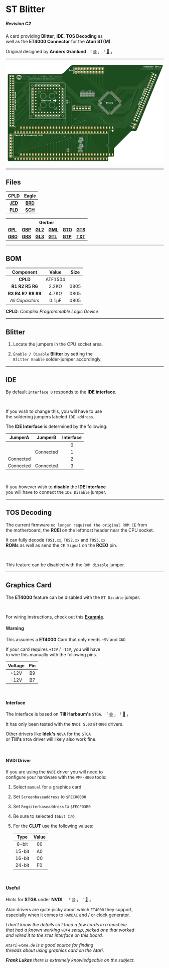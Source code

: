 
[ET4000 Wiring]: Resources/ET4000%20Wiring.jpg
[Preview]: Resources/Preview.png

[STGA]: http://www.harbaum.org/till/atari/index.html
[STGA Archive]: https://web.archive.org/web/20210423201238/http://www.harbaum.org/till/atari/index.html

[Hints]: https://forum.atari-home.de/index.php?topic=12789.0
[Hints Archive]: https://web.archive.org/web/20211221063353/https://forum.atari-home.de/index.php?topic=12789.0

[Anders Granlund]: http://www.happydaze.se/
[Anders Granlund Archive]: https://web.archive.org/web/20211221080141/http://www.happydaze.se/


[CPLD-JED]: CPLD/STBLITTER_REVC_ATF1504.jed
[CPLD-PLD]: CPLD/STBLITTER_REVC_ATF1504.PLD

[Eagle-BRD]: Eagle/STBlitter_RevC2.brd
[Eagle-SCH]: Eagle/STBlitter_RevC2.sch

[Gerber-GBL]: Gerber/STBlitter_RevC2.GBL
[Gerber-GBO]: Gerber/STBlitter_RevC2.GBO
[Gerber-GBP]: Gerber/STBlitter_RevC2.GBP
[Gerber-GBS]: Gerber/STBlitter_RevC2.GBS
[Gerber-GL2]: Gerber/STBlitter_RevC2.GL2
[Gerber-GL3]: Gerber/STBlitter_RevC2.GL3
[Gerber-GML]: Gerber/STBlitter_RevC2.GML
[Gerber-GTL]: Gerber/STBlitter_RevC2.GTL
[Gerber-GTO]: Gerber/STBlitter_RevC2.GTO
[Gerber-GTP]: Gerber/STBlitter_RevC2.GTP
[Gerber-GTS]: Gerber/STBlitter_RevC2.GTS
[Gerber-TXT]: Gerber/STBlitter_RevC2.TXT


# ST Blitter
##### *Revision C2*

A card providing **Blitter**, **IDE**, **TOS Decoding** as<br>
well as the **ET4000 Connector** for the **Atari ST(M)**.

Original designed by **Anders Granlund** ⸢ [:globe_with_meridians:][Anders Granlund] ⸥ ⸢ [:floppy_disk:][Anders Granlund Archive] ⸥

---

![Preview]

---

## Files

| CPLD | Eagle |
|:----:|:-----:|
| **[JED][CPLD-JED]** | **[BRD][Eagle-BRD]** |
| **[PLD][CPLD-PLD]** | **[SCH][Eagle-SCH]** |

<table>
    <tr>
      <th colspan = '6' >Gerber</th>
    </tr>
    <tr>
        <td><a href = 'Gerber/STBlitter_RevC2.GBL' ><b>GPL</b></a></td>
        <td><a href = 'Gerber/STBlitter_RevC2.GBP' ><b>GBP</b></a></td>
        <td><a href = 'Gerber/STBlitter_RevC2.GL2' ><b>GL2</b></a></td>
        <td><a href = 'Gerber/STBlitter_RevC2.GML' ><b>GML</b></a></td>
        <td><a href = 'Gerber/STBlitter_RevC2.GTO' ><b>GTO</b></a></td>
        <td><a href = 'Gerber/STBlitter_RevC2.GTS' ><b>GTS</b></a></td>
    </tr>
    <tr>
        <td><a href = 'Gerber/STBlitter_RevC2.GBO' ><b>GBO</b></a></td>
        <td><a href = 'Gerber/STBlitter_RevC2.GBS' ><b>GBS</b></a></td>
        <td><a href = 'Gerber/STBlitter_RevC2.GL3' ><b>GL3</b></a></td>
        <td><a href = 'Gerber/STBlitter_RevC2.GTL' ><b>GTL</b></a></td>
        <td><a href = 'Gerber/STBlitter_RevC2.GTP' ><b>GTP</b></a></td>
        <td><a href = 'Gerber/STBlitter_RevC2.TXT' ><b>TXT</b></a></td>
    </tr>
</table>



---

## BOM

| Component | Value | Size |
|:---------:|:-----:|:----:|
| **CPLD** | ATF1504 | |
| **R1 R2 R5 R6** | 2.2KΩ | 0805 |
| **R3 R4 R7 R8 R9** | 4.7KΩ | 0805 |
| *All Capacitors* | 0.1μF | 0805 |

**CPLD**: *Complex Programmable Logic Device*

---

## Blitter

1. Locate the jumpers in the CPU socket area.

2. `Enable / Disable` **Blitter** by setting the <br>
   `Blitter Enable` solder-jumper accordingly.

---

## IDE

By default `Interface 0` responds to the **IDE interface**.

<br>

If you wish to change this, you will have to use<br>
the soldering jumpers labeled `IDE address`.

The **IDE Interface** is determined by the following:

|  JumperA  |  JumperB  | Interface |
|:---------:|:---------:|:---------:|
|           |           |     0     |
|           | Connected |     1     |
| Connected |           |     2     |
| Connected | Connected |     3     |

<br>

If you however wish to **disable** the **IDE Interface**<br>
you will have to connect the `IDE Disable` jumper.

---

## TOS Decoding

The current firmware `no longer required the original ROM CE` from<br>
the motherboard, the **RCEI** on the leftmost header near the CPU socket.

It can fully decode `TOS1.xx`, `TOS2.xx` and `TOS3.xx`<br>
**ROMs** as well as send the `CE Signal` on the **RCEO** pin.

<br>

This feature can be disabled with the `ROM disable` jumper.

---

## Graphics Card

The **ET4000** feature can be disabled with the `ET Disable` jumper.

<br>

For wiring instructions, check out this **[Example][ET4000 Wiring]**.


#### Warning

This assumes a **ET4000** Card that only needs `+5V` and `GND`.

If your card requires `+12V` / `-12V`, you will have<br>
to wire this manually with the following pins.

| Voltage | Pin |
|:-------:|:---:|
|  +12V   |  B9 |
|  -12V   |  B7 |

<br>

#### Interface

The interface is based on **Till Harbaum's** `STGA`. ⸢ [:globe_with_meridians:][STGA] ⸥ ⸢ [:floppy_disk:][STGA Archive] ⸥

It has only been tested with the `NVDI 5.03` `ET4000` drivers.

Other drivers like **Idek's** `NOVA` for the `STGA`<br>
or **Till's** `STGA` driver will likely also work fine.

<br>

#### NVDI Driver

If you are using the `NVDI` driver you will need to<br>
configure your hardware with the `VMF-4000` tools:

1. Select `manual` for a graphics card

2. Set `Screenbaseaddress` to `$FEC00000`

3. Set `Registerbaseaddress` to `$FECF03B0`

4. Be sure to selected `16bit I/O`

5. For the **CLUT** use the following values:

    | Type | Value |
    |:----:|:-----:|
    | 8-bit|   00  |
    |15-bit|   A0  |
    |16-bit|   C0  |
    |24-bit|   F0  |

<br>

#### Useful

Hints for **STGA** under **NVDI**.  ⸢ [:globe_with_meridians:][Hints] ⸥ ⸢ [:floppy_disk:][Hints Archive] ⸥

Atari drivers are quite picky about which `ET4000` they support,<br>
especially when it comes to `RAMDAC` and / or clock generator.

*I don't know the details so I tried a few cards in a machine* <br>
*that had a known working `VOFA` setup, picked one that worked* <br>
*and wired it to the `STGA` interface on this board.*

*`Atari-Home.de` is a good source for finding* <br>
*threads about using graphics card on the Atari.*

***Frank Lukas*** *there is extremely knowledgeable on the subject.*
